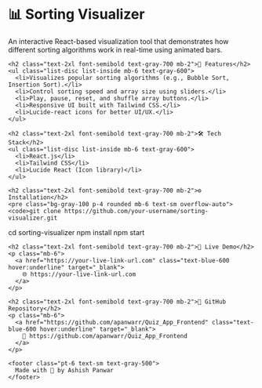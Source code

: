 <!DOCTYPE html>
<html lang="en">
<head>
  <meta charset="UTF-8" />
  <meta name="viewport" content="width=device-width, initial-scale=1.0"/>
  <title>Sorting Visualizer </title>
  <link href="https://cdn.jsdelivr.net/npm/tailwindcss@2.2.19/dist/tailwind.min.css" rel="stylesheet">
</head>
<body class="bg-gray-50 text-gray-800 font-sans p-6">
  <div class="max-w-4xl mx-auto bg-white shadow-lg rounded-xl p-8">
    <h1 class="text-3xl font-bold mb-4 text-indigo-600">📊 Sorting Visualizer</h1>
    <p class="mb-6 text-lg">An interactive React-based visualization tool that demonstrates how different sorting algorithms work in real-time using animated bars.</p>

    <h2 class="text-2xl font-semibold text-gray-700 mb-2">🚀 Features</h2>
    <ul class="list-disc list-inside mb-6 text-gray-600">
      <li>Visualizes popular sorting algorithms (e.g., Bubble Sort, Insertion Sort).</li>
      <li>Control sorting speed and array size using sliders.</li>
      <li>Play, pause, reset, and shuffle array buttons.</li>
      <li>Responsive UI built with Tailwind CSS.</li>
      <li>Lucide-react icons for better UI/UX.</li>
    </ul>

    <h2 class="text-2xl font-semibold text-gray-700 mb-2">🛠️ Tech Stack</h2>
    <ul class="list-disc list-inside mb-6 text-gray-600">
      <li>React.js</li>
      <li>Tailwind CSS</li>
      <li>Lucide React (Icon library)</li>
    </ul>

    <h2 class="text-2xl font-semibold text-gray-700 mb-2">⚙️ Installation</h2>
    <pre class="bg-gray-100 p-4 rounded mb-6 text-sm overflow-auto"><code>git clone https://github.com/your-username/sorting-visualizer.git
cd sorting-visualizer
npm install
npm start</code></pre>

    <h2 class="text-2xl font-semibold text-gray-700 mb-2">🔗 Live Demo</h2>
    <p class="mb-6">
      <a href="https://your-live-link-url.com" class="text-blue-600 hover:underline" target="_blank">
        🌐 https://your-live-link-url.com
      </a>
    </p>

    <h2 class="text-2xl font-semibold text-gray-700 mb-2">📁 GitHub Repository</h2>
    <p class="mb-6">
      <a href="https://github.com/apanwarr/Quiz_App_Frontend" class="text-blue-600 hover:underline" target="_blank">
        🔗 https://github.com/apanwarr/Quiz_App_Frontend
      </a>
    </p>

    <footer class="pt-6 text-sm text-gray-500">
      Made with 💙 by Ashish Panwar
    </footer>
  </div>
</body>
</html>

